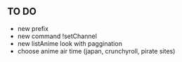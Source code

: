 ## TO DO

 - new prefix 
 - new command !setChannel
 - new listAnime look with paggination
 - choose anime air time (japan, crunchyroll, pirate sites)

